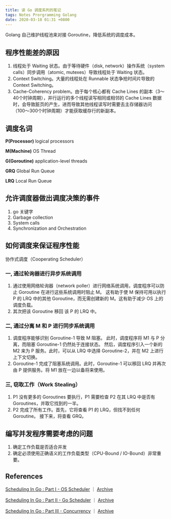 ```yaml
---
title: 读 Go 调度系列的笔记
tags: Notes Prorgramming Golang
date: 2020-03-18 01:31 +0800
---
```


Golang 自己维护线程池来对接 Goroutine，降低系统的调度成本。

<!--more-->

## 程序性能差的原因

1. 线程处于 Waiting 状态。由于等待硬件（disk, network）操作系统（system calls）同步调用（atomic, mutexes）导致线程处于 Waiting 状态。
2. Context Switching。大量的线程处在 Runnable 状态争抢时间片导致的 Context Switching。
3. Cache-Coherency problem。由于每个核心都有 Cache Lines 的副本（3～40个时钟周期），并行运行的多个线程读写相同或相邻的 Cache Lines 数据时，会导致脏页的产生，进而导致其他线程读写时需要去主存储器访问（100〜300个时钟周期）才能获取缓存行的新副本。

## 调度名词

**P(Processor)** logical processors

**M(Machine)** OS Thread

**G(Goroutine)** application-level threads

**GRQ** Global Run Queue

**LRQ** Local Run Queue

## 允许调度器做出调度决策的事件

1. go 关键字
2. Garbage collection
3. System calls
4. Synchronization and Orchestration

## 如何调度来保证程序性能

协作式调度（Cooperating Scheduler）

### 一, 通过轮询器进行异步系统调用

1. 通过使用网络轮询器（network poller）进行网络系统调用，调度程序可以防止 Goroutine 在进行这些系统调用时阻止 M。 这有助于使 M 保持可用以执行 P 的 LRQ 中的其他 Goroutine，而无需创建新的 M。这有助于减少 OS 上的调度负载。
2. 其次把该 Goroutine 移回 该 P 的 LRQ 中。

### 二, 通过分离 M 和 P 进行同步系统调用

1. 调度程序能够识别 Goroutine-1 导致 M 阻塞。 此时，调度程序将 M1 与 P 分离，而阻塞 Goroutine-1 仍然处于连接状态。 然后，调度程序引入一个新的 M2 来为 P 服务。此时，可以从 LRQ 中选择 Goroutine-2，并在 M2 上进行上下文切换。
2. Goroutine-1 完成了阻塞系统调用。此时，Goroutine-1 可以移回 LRQ 并再次由 P 提供服务。将 M1 放在一边以备将来使用。

### 三, 窃取工作（Work Stealing）

1. P1 没有更多的 Goroutines 要执行，P1 需要检查 P2 在其 LRQ 中是否有 Goroutines，并取它找到的一半。
2. P2 完成了所有工作。首先，它将查看 P1 的 LRQ，但找不到任何 Goroutine。 接下来，将查看 GRQ。

## 编写并发程序需要考虑的问题

1. 确定工作负载是否适合并发
2. 确定必须使用正确语义的工作负载类型（CPU-Bound / IO-Bound）非常重要。

## References

[Scheduling In Go : Part I - OS Scheduler](https://www.ardanlabs.com/blog/2018/08/scheduling-in-go-part1.html) ｜ [Archive](http://archive.vn/DcOZk)

[Scheduling In Go : Part II - Go Scheduler](https://www.ardanlabs.com/blog/2018/08/scheduling-in-go-part2.html) ｜ [Archive](http://archive.vn/EftZ1)

[Scheduling In Go : Part III - Concurrency](https://www.ardanlabs.com/blog/2018/12/scheduling-in-go-part3.html) ｜ [Archive](http://archive.vn/2P9oG)

